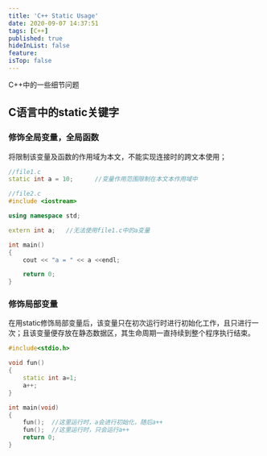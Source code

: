 ```yaml
---
title: 'C++ Static Usage'
date: 2020-09-07 14:37:51
tags: [C++]
published: true
hideInList: false
feature: 
isTop: false
---
```


C++中的一些细节问题

## C语言中的static关键字

### 修饰全局变量，全局函数

将限制该变量及函数的作用域为本文，不能实现连接时的跨文本使用；

```C++
//file1.c
static int a = 10;      //变量作用范围限制在本文本作用域中

//file2.c
#include <iostream>

using namespace std;

extern int a;   //无法使用file1.c中的a变量

int main()
{
    cout << "a = " << a <<endl;

    return 0;
}

```

### 修饰局部变量

在用static修饰局部变量后，该变量只在初次运行时进行初始化工作，且只进行一次；且该变量便存放在静态数据区，其生命周期一直持续到整个程序执行结束。

```c++
#include<stdio.h>

void fun()
{
    static int a=1;
    a++;
}

int main(void)
{
    fun();  //这里运行时，a会进行初始化，随后a++
    fun();  //这里运行时，只会运行a++
    return 0;
}
```

